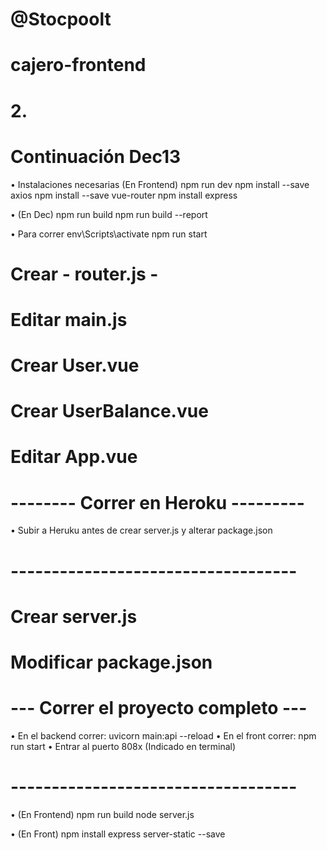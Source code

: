 # @Stocpoolt
# cajero-frontend

# 2.
# Continuación Dec13

• Instalaciones necesarias (En Frontend)
npm run dev
npm install --save axios
npm install --save vue-router
npm install express

• (En Dec)
npm run build
npm run build --report

• Para correr
env\Scripts\activate
npm run start

# Crear - router.js -
# Editar main.js
# Crear User.vue
# Crear UserBalance.vue
# Editar App.vue

# -------- Correr en Heroku ---------
• Subir a Heruku antes de crear server.js y alterar package.json
# -----------------------------------

# Crear server.js
# Modificar package.json

# --- Correr el proyecto completo ---

• En el backend correr:
uvicorn main:api --reload
• En el front correr:
npm run start
• Entrar al puerto 808x (Indicado en terminal)

# -----------------------------------

• (En Frontend)
npm run build
node server.js







• (En Front)
npm install express server-static --save
